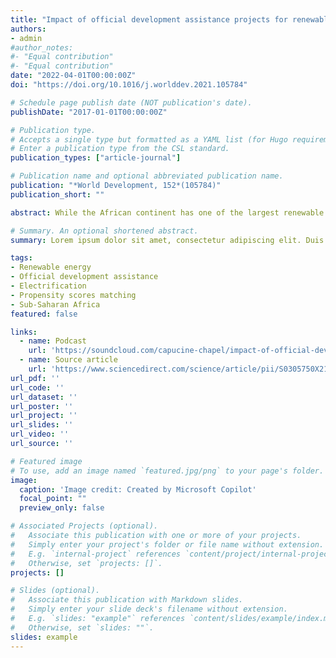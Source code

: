 ```yaml
---
title: "Impact of official development assistance projects for renewable energy on electrification in sub-Saharan Africa"
authors:
- admin
#author_notes:
#- "Equal contribution"
#- "Equal contribution"
date: "2022-04-01T00:00:00Z"
doi: "https://doi.org/10.1016/j.worlddev.2021.105784"

# Schedule page publish date (NOT publication's date).
publishDate: "2017-01-01T00:00:00Z"

# Publication type.
# Accepts a single type but formatted as a YAML list (for Hugo requirements).
# Enter a publication type from the CSL standard.
publication_types: ["article-journal"]

# Publication name and optional abbreviated publication name.
publication: "*World Development, 152*(105784)"
publication_short: ""

abstract: While the African continent has one of the largest renewable energy potentials in the world, it remains the most deprived region for access to electricity.Official development agencies can provide the funds and experience necessary for the sustainable development of this sector to those countries that suffer from limited domestic resources. We estimate the impact of renewable energy aid projects implemented in 19 sub-Saharan African countries on access to electricity for communities in the region. By combining georeferenced data from aid projects in renewable energy from AidData and survey data from the Afrobarometer, we find, using different propensity score matching methods, a positive and significant impact of these projects on electrification of communities. A comparison with the same sample on non-renewable energy projects shows a better efficiency of eco-friendly projects. However, the effectiveness of these projects is heterogeneous and depends greatly on the type of donor, the location, and the initial level of development. Our results contribute to the scholarly debate on aid effectiveness and provide important political implications. Indeed, they suggest that international donors should favour sending funds for renewable energy projects in countries and regions lacking electrification as these funds contribute to better access to electricity while promoting environmentally friendly technologies.

# Summary. An optional shortened abstract.
summary: Lorem ipsum dolor sit amet, consectetur adipiscing elit. Duis posuere tellus ac convallis placerat. Proin tincidunt magna sed ex sollicitudin condimentum.

tags:
- Renewable energy
- Official development assistance
- Electrification
- Propensity scores matching
- Sub-Saharan Africa
featured: false

links:
  - name: Podcast
    url: 'https://soundcloud.com/capucine-chapel/impact-of-official-development-assistance-projects-for-renewable-energy-on-electrification-in-sub-saharan-africa'
  - name: Source article
    url: 'https://www.sciencedirect.com/science/article/pii/S0305750X21003995?casa_token=eWOeyDCgxPQAAAAA:-VeAp7DepthqiEa30ZLF95qU6LHzkYdESjFG3jYYD70iVytTsRhDNxtXc5ovgD9JtaJDcml-Mio'
url_pdf: ''
url_code: ''
url_dataset: ''
url_poster: ''
url_project: ''
url_slides: ''
url_video: ''
url_source: ''

# Featured image
# To use, add an image named `featured.jpg/png` to your page's folder. 
image:
  caption: 'Image credit: Created by Microsoft Copilot'
  focal_point: ""
  preview_only: false

# Associated Projects (optional).
#   Associate this publication with one or more of your projects.
#   Simply enter your project's folder or file name without extension.
#   E.g. `internal-project` references `content/project/internal-project/index.md`.
#   Otherwise, set `projects: []`.
projects: []

# Slides (optional).
#   Associate this publication with Markdown slides.
#   Simply enter your slide deck's filename without extension.
#   E.g. `slides: "example"` references `content/slides/example/index.md`.
#   Otherwise, set `slides: ""`.
slides: example
---
```



